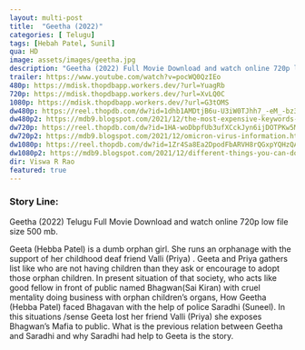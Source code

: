 ```yaml
---
layout: multi-post
title:  "Geetha (2022)"
categories: [ Telugu]
tags: [Hebah Patel, Sunil]
qua: HD
image: assets/images/geetha.jpg
description: "Geetha (2022) Full Movie Download and watch online 720p low file size 500 mb."
trailer: https://www.youtube.com/watch?v=pocWQ0QzIEo
480p: https://mdisk.thopdbapp.workers.dev/?url=YuagRb
720p: https://mdisk.thopdbapp.workers.dev/?url=XvLQ0C
1080p: https://mdisk.thopdbapp.workers.dev/?url=G3tOMS
dw480p: https://reel.thopdb.com/dw?id=1dhb1AMDtjB6u-U3iW0TJhh7_-eM_-bz3
dw480p2: https://mdb9.blogspot.com/2021/12/the-most-expensive-keywords-2021.html#?o=abdb57a7a111d168cb864421bd633385c93859b512bced47f1361ee7a7b996742442baad3c2051660966c04c02489b165715cdea68b098f01e2c92afdd2ff499800243bb65d3ebcb422a15fa39cbcc60aad03923b54c3ed376063a3a9e54c58c7e3ce3912a38d3a1b416f86f0c273e60690e7705d3a3ff214a91852556a2d62237329afeac2ad23ad750bf3d88003fbd5cdde4715f76e77e
dw720p: https://reel.thopdb.com/dw?id=1HA-woDbpfUb3ufXCckJyn6ijDOTPKw5M
dw720p2: https://mdb9.blogspot.com/2021/12/omicron-virus-information.html#?o=f5efb46428a776029cd09831c148551f26db6524b76a18f7aacb7795b89a7c384abf7d41708ff9450e90f129210894d8d8902ff5e6e7fe3250babdcba9977b86edc7d0d9dfe67218fdfbcbda66db57a981e53c67463800e39fc130a06fdd63dab9bc473766dfefa1283ea578f05fbf9c0b62ebf7b29a52300f5d7809bd60e4e45eff4c0db72efd5a2784982cf944a86e280d4cbbd5305265d69b84984a07c3a1f68c951d686203d50a97eab4444f916ff36c0527b68ee097
dw1080p: https://reel.thopdb.com/dw?id=1Zr4Sa8Ea2DpodFbARVH8rQGxpYQHzQAV
dw1080p2: https://mdb9.blogspot.com/2021/12/different-things-you-can-do-with.html#?o=3d4b70393ed7190dfdbb556674d63a1cc3482e7567ac87abbe931237a240941a7e2146f5c68e3c79caf6a80baebc2d22082e7eb9c674841a7e2d7b1aaa31161fc133c596af51742b5466f6b1c3aa878c6e08fc6c0c2e63d1c8f2ac71b31dd2ddfdcac9e78735e0a5e54d8787c5bba1d366c9b02fa64ba924d1997d351aba007c88e631553c3e93d453c23986f9b0ddc954db7592e084439c23af0261212161d1411978e0b09e74793366b0def54ce20aa8147c48536f51bdfa7efa1df1def5695dcf99ac85b7f565
dir: Viswa R Rao
featured: true
---
```


### Story Line:
Geetha (2022) Telugu Full Movie Download and watch online 720p low file size 500 mb.

Geeta (Hebba Patel) is a dumb orphan girl. She runs an orphanage with the support of her childhood deaf friend Valli (Priya) . Geeta and Priya gathers list like who are not having children than they ask or encourage to adopt those orphan children. In present situation of that society, who acts like good fellow in front of public named Bhagwan(Sai Kiran) with cruel mentality doing business with orphan children’s organs, How Geetha (Hebba Patel) faced Bhagavan with the help of police Saradhi (Suneel). In this situations /sense Geeta lost her friend Valli (Priya) she exposes Bhagwan’s Mafia to public. What is the previous relation between Geetha and Saradhi and why Saradhi had help to Geeta is the story.



